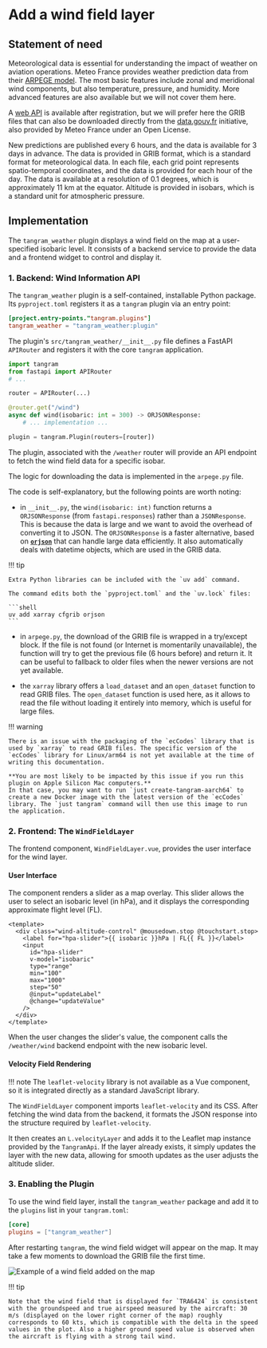 # Add a wind field layer

## Statement of need

Meteorological data is essential for understanding the impact of weather on aviation operations. Meteo France provides weather prediction data from their [ARPEGE model](https://meteofrance.com/actualites-et-dossiers/modeles-prevision-meteo). The most basic features include zonal and meridional wind components, but also temperature, pressure, and humidity. More advanced features are also available but we will not cover them here.

A [web API](https://portail-api.meteofrance.fr/web/en/api/ARPEGE) is available after registration, but we will prefer here the GRIB files that can also be downloaded directly from the [data.gouv.fr](https://www.data.gouv.fr/fr/datasets/donnees-pnt-retention-14-jours/) initiative, also provided by Meteo France under an Open License.

New predictions are published every 6 hours, and the data is available for 3 days in advance. The data is provided in GRIB format, which is a standard format for meteorological data. In each file, each grid point represents spatio-temporal coordinates, and the data is provided for each hour of the day. The data is available at a resolution of 0.1 degrees, which is approximately 11 km at the equator. Altitude is provided in isobars, which is a standard unit for atmospheric pressure.

## Implementation

The `tangram_weather` plugin displays a wind field on the map at a user-specified isobaric level. It consists of a backend service to provide the data and a frontend widget to control and display it.

### 1. Backend: Wind Information API

The `tangram_weather` plugin is a self-contained, installable Python package. Its `pyproject.toml` registers it as a `tangram` plugin via an entry point:

```toml
[project.entry-points."tangram.plugins"]
tangram_weather = "tangram_weather:plugin"
```

The plugin's `src/tangram_weather/__init__.py` file defines a FastAPI `APIRouter` and registers it with the core `tangram` application.

```python
import tangram
from fastapi import APIRouter
# ...

router = APIRouter(...)

@router.get("/wind")
async def wind(isobaric: int = 300) -> ORJSONResponse:
    # ... implementation ...

plugin = tangram.Plugin(routers=[router])
```

The plugin, associated with the `/weather` router will provide an API endpoint to fetch the wind field data for a specific isobar.

The logic for downloading the data is implemented in the `arpege.py` file.

The code is self-explanatory, but the following points are worth noting:

- in `__init__.py`, the `wind(isobaric: int)` function returns a `ORJSONResponse` (from `fastapi.responses`) rather than a `JSONResponse`. This is because the data is large and we want to avoid the overhead of converting it to JSON. The `ORJSONResponse` is a faster alternative, based on [**`orjson`**](https://github.com/ijl/orjson) that can handle large data efficiently. It also automatically deals with datetime objects, which are used in the GRIB data.

!!! tip

    Extra Python libraries can be included with the `uv add` command.

    The command edits both the `pyproject.toml` and the `uv.lock` files:

    ```shell
    uv add xarray cfgrib orjson
    ```

- in `arpege.py`, the download of the GRIB file is wrapped in a try/except block. If the file is not found (or Internet is momentarily unavailable), the function will try to get the previous file (6 hours before) and return it. It can be useful to fallback to older files when the newer versions are not yet available.

- the `xarray` library offers a `load_dataset` and an `open_dataset` function to read GRIB files. The `open_dataset` function is used here, as it allows to read the file without loading it entirely into memory, which is useful for large files.

!!! warning

    There is an issue with the packaging of the `ecCodes` library that is used by `xarray` to read GRIB files. The specific version of the `ecCodes` library for Linux/arm64 is not yet available at the time of writing this documentation.

    **You are most likely to be impacted by this issue if you run this plugin on Apple Silicon Mac computers.**
    In that case, you may want to run `just create-tangram-aarch64` to create a new Docker image with the latest version of the `ecCodes` library. The `just tangram` command will then use this image to run the application.

### 2. Frontend: The `WindFieldLayer`

The frontend component, `WindFieldLayer.vue`, provides the user interface for the wind layer.

#### User Interface

The component renders a slider as a map overlay. This slider allows the user to select an isobaric level (in hPa), and it displays the corresponding approximate flight level (FL).

```vue
<template>
  <div class="wind-altitude-control" @mousedown.stop @touchstart.stop>
    <label for="hpa-slider">{{ isobaric }}hPa | FL{{ FL }}</label>
    <input
      id="hpa-slider"
      v-model="isobaric"
      type="range"
      min="100"
      max="1000"
      step="50"
      @input="updateLabel"
      @change="updateValue"
    />
  </div>
</template>
```

When the user changes the slider's value, the component calls the `/weather/wind` backend endpoint with the new isobaric level.

#### Velocity Field Rendering

!!! note
    The `leaflet-velocity` library is not available as a Vue component, so it is integrated directly as a standard JavaScript library.

The `WindFieldLayer` component imports `leaflet-velocity` and its CSS. After fetching the wind data from the backend, it formats the JSON response into the structure required by `leaflet-velocity`.

It then creates an `L.velocityLayer` and adds it to the Leaflet map instance provided by the `TangramApi`. If the layer already exists, it simply updates the layer with the new data, allowing for smooth updates as the user adjusts the altitude slider.

### 3. Enabling the Plugin

To use the wind field layer, install the `tangram_weather` package and add it to the `plugins` list in your `tangram.toml`:

```toml
[core]
plugins = ["tangram_weather"]
```

After restarting `tangram`, the wind field widget will appear on the map. It may take a few moments to download the GRIB file the first time.

![Example of a wind field added on the map](../../screenshot/windfield.png)

!!! tip

    Note that the wind field that is displayed for `TRA6424` is consistent with the groundspeed and true airspeed measured by the aircraft: 30 m/s (displayed on the lower right corner of the map) roughly corresponds to 60 kts, which is compatible with the delta in the speed values in the plot. Also a higher ground speed value is observed when the aircraft is flying with a strong tail wind.
